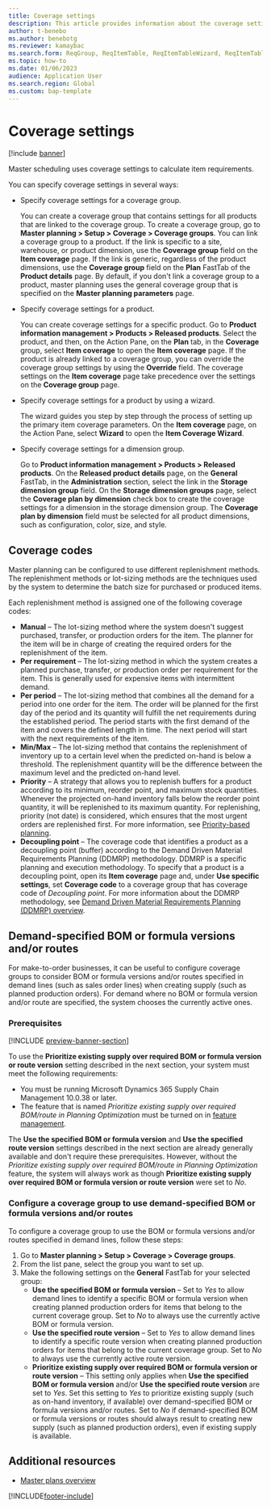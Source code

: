 ```yaml
---
title: Coverage settings
description: This article provides information about the coverage settings that master scheduling uses to calculate item requirements.
author: t-benebo
ms.author: benebotg
ms.reviewer: kamaybac
ms.search.form: ReqGroup, ReqItemTable, ReqItemTableWizard, ReqItemTableSetup
ms.topic: how-to
ms.date: 01/06/2023
audience: Application User
ms.search.region: Global
ms.custom: bap-template
---
```


# Coverage settings

[!include [banner](../includes/banner.md)]

Master scheduling uses coverage settings to calculate item requirements.

You can specify coverage settings in several ways:

- Specify coverage settings for a coverage group.

    You can create a coverage group that contains settings for all products that are linked to the coverage group. To create a coverage group, go to **Master planning \> Setup \> Coverage \> Coverage groups**. You can link a coverage group to a product. If the link is specific to a site, warehouse, or product dimension, use the **Coverage group** field on the **Item coverage** page. If the link is generic, regardless of the product dimensions, use the **Coverage group** field on the **Plan** FastTab of the **Product details** page. By default, if you don't link a coverage group to a product, master planning uses the general coverage group that is specified on the **Master planning parameters** page.

- Specify coverage settings for a product.

    You can create coverage settings for a specific product. Go to **Product information management \> Products \> Released products**. Select the product, and then, on the Action Pane, on the **Plan** tab, in the **Coverage** group, select **Item coverage** to open the **Item coverage** page. If the product is already linked to a coverage group, you can override the coverage group settings by using the **Override** field. The coverage settings on the **Item coverage** page take precedence over the settings on the **Coverage group** page.

- Specify coverage settings for a product by using a wizard.

    The wizard guides you step by step through the process of setting up the primary item coverage parameters. On the **Item coverage** page, on the Action Pane, select **Wizard** to open the **Item Coverage Wizard**.

- Specify coverage settings for a dimension group.

    Go to **Product information management \> Products \> Released products**. On the **Released product details** page, on the **General** FastTab, in the **Administration** section, select the link in the **Storage dimension group** field. On the **Storage dimension groups** page, select the **Coverage plan by dimension** check box to create the coverage settings for a dimension in the storage dimension group. The **Coverage plan by dimension** field must be selected for all product dimensions, such as configuration, color, size, and style.

## Coverage codes

Master planning can be configured to use different replenishment methods. The replenishment methods or lot-sizing methods are the techniques used by the system to determine the batch size for purchased or produced items. 

Each replenishment method is assigned one of the following coverage codes:

- **Manual** – The lot-sizing method where the system doesn't suggest purchased, transfer, or production orders for the item. The planner for the item will be in charge of creating the required orders for the replenishment of the item.
- **Per requirement** – The lot-sizing method in which the system creates a planned purchase, transfer, or production order per requirement for the item. This is generally used for expensive items with intermittent demand.  
- **Per period** – The lot-sizing method that combines all the demand for a period into one order for the item. The order will be planned for the first day of the period and its quantity will fulfill the net requirements during the established period. The period starts with the first demand of the item and covers the defined length in time. The next period will start with the next requirements of the item.
- **Min/Max** – The lot-sizing method that contains the replenishment of inventory up to a certain level when the predicted on-hand is below a threshold. The replenishment quantity will be the difference between the maximum level and the predicted on-hand level.
- **Priority** – A strategy that allows you to replenish buffers for a product according to its minimum, reorder point, and maximum stock quantities. Whenever the projected on-hand inventory falls below the reorder point quantity, it will be replenished to its maximum quantity. For replenishing, priority (not date) is considered, which ensures that the most urgent orders are replenished first. For more information, see [Priority-based planning](planning-optimization/priority-based-planning.md).
- **Decoupling point** – The coverage code that identifies a product as a decoupling point (buffer) according to the Demand Driven Material Requirements Planning (DDMRP) methodology. DDMRP is a specific planning and execution methodology. To specify that a product is a decoupling point, open its **Item coverage** page and, under **Use specific settings**, set **Coverage code** to a coverage group that has coverage code of *Decoupling point*. For more information about the DDMRP methodology, see [Demand Driven Material Requirements Planning (DDMRP) overview](planning-optimization/ddmrp-overview.md).

## <a name="specify-versions-routes"></a>Demand-specified BOM or formula versions and/or routes

For make-to-order businesses, it can be useful to configure coverage groups to consider BOM or formula versions and/or routes specified in demand lines (such as sales order lines) when creating supply (such as planned production orders). For demand where no BOM or formula version and/or route are specified, the system chooses the currently active ones.

### Prerequisites

[!INCLUDE [preview-banner-section](../../includes/preview-banner-section.md)]

<!-- KFM: Preview until 10.0.38 GA -->

To use the **Prioritize existing supply over required BOM or formula version or route version** setting described in the next section, your system must meet the following requirements:

- You must be running Microsoft Dynamics 365 Supply Chain Management 10.0.38 or later.
- The feature that is named *Prioritize existing supply over required BOM/route in Planning Optimization* must be turned on in [feature management](../../fin-ops-core/fin-ops/get-started/feature-management/feature-management-overview.md).

The **Use the specified BOM or formula version** and **Use the specified route version** settings described in the next section are already generally available and don't require these prerequisites. However, without the *Prioritize existing supply over required BOM/route in Planning Optimization* feature, the system will always work as though **Prioritize existing supply over required BOM or formula version or route version** were set to *No*.

### Configure a coverage group to use demand-specified BOM or formula versions and/or routes

To configure a coverage group to use the BOM or formula versions and/or routes specified in demand lines, follow these steps:

1. Go to **Master planning \> Setup \> Coverage \> Coverage groups**.
1. From the list pane, select the group you want to set up.
1. Make the following settings on the **General** FastTab for your selected group:
    - **Use the specified BOM or formula version** – Set to *Yes* to allow demand lines to identify a specific BOM or formula version when creating planned production orders for items that belong to the current coverage group. Set to *No* to always use the currently active BOM or formula version.
    - **Use the specified route version** – Set to *Yes* to allow demand lines to identify a specific route version when creating planned production orders for items that belong to the current coverage group. Set to *No* to always use the currently active route version.
    - **Prioritize existing supply over required BOM or formula version or route version** – This setting only applies when **Use the specified BOM or formula version** and/or **Use the specified route version** are set to *Yes*. Set this setting to *Yes* to prioritize existing supply (such as on-hand inventory, if available) over demand-specified BOM or formula versions and/or routes. Set to *No* if demand-specified BOM or formula versions or routes should always result to creating new supply (such as planned production orders), even if existing supply is available.

## Additional resources

- [Master plans overview](master-plans.md)


[!INCLUDE[footer-include](../../includes/footer-banner.md)]

